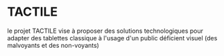 # TACTILE
le projet TACTILE  vise à proposer des solutions technologiques pour adapter des tablettes classique à l'usage d'un public déficient visuel (des malvoyants et des non-voyants)
